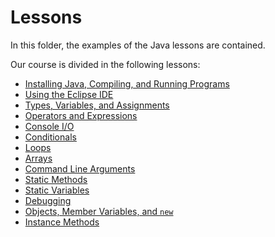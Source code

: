 # Lessons

In this folder, the examples of the Java lessons are contained. 

Our course is divided in the following lessons:

* [Installing Java, Compiling, and Running Programs](02_java/)
* [Using the Eclipse IDE](03_eclipse/)
* [Types, Variables, and Assignments](04_types_variables_assigments/)
* [Operators and Expressions](05_operators_expressions/)
* [Console I/O](06_console_io/)
* [Conditionals](07_conditionals/)
* [Loops](08_loops/)
* [Arrays](09_arrays/)
* [Command Line Arguments](10_command_line_args/)
* [Static Methods](11_static_methods/)
* [Static Variables](12_static_variables/)
* [Debugging](13_debugging/)
* [Objects, Member Variables, and `new`](14_objects_instance_vars_new/)
* [Instance Methods](15_instance_methods/)